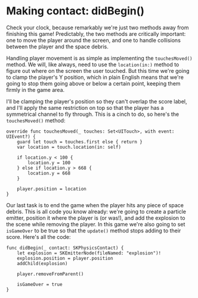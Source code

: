 # Making contact: didBegin()

Check your clock, because remarkably we're just two methods away from finishing this game! Predictably, the two methods are critically important: one to move the player around the screen, and one to handle collisions between the player and the space debris.

Handling player movement is as simple as implementing the `touchesMoved()` method. We will, like always, need to use the `location(in:)` method to figure out where on the screen the user touched. But this time we're going to clamp the player's Y position, which in plain English means that we're going to stop them going above or below a certain point, keeping them firmly in the game area.

I'll be clamping the player's position so they can't overlap the score label, and I'll apply the same restriction on top so that the player has a symmetrical channel to fly through. This is a cinch to do, so here's the `touchesMoved()` method:

    override func touchesMoved(_ touches: Set<UITouch>, with event: UIEvent?) {
        guard let touch = touches.first else { return }
        var location = touch.location(in: self)

        if location.y < 100 {
            location.y = 100
        } else if location.y > 668 {
            location.y = 668
        }

        player.position = location
    }

Our last task is to end the game when the player hits any piece of space debris. This is all code you know already: we're going to create a particle emitter, position it where the player is (or was!), and add the explosion to the scene while removing the player. In this game we're also going to set `isGameOver` to be true so that the `update()` method stops adding to their score. Here's all the code:

    func didBegin(_ contact: SKPhysicsContact) {
        let explosion = SKEmitterNode(fileNamed: "explosion")!
        explosion.position = player.position
        addChild(explosion)

        player.removeFromParent()

        isGameOver = true
    }
